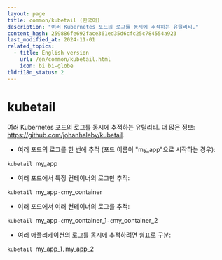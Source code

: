```yaml
---
layout: page
title: common/kubetail (한국어)
description: "여러 Kubernetes 포드의 로그를 동시에 추적하는 유틸리티."
content_hash: 259886fe692face361ed35d6cfc25c784554a923
last_modified_at: 2024-11-01
related_topics:
  - title: English version
    url: /en/common/kubetail.html
    icon: bi bi-globe
tldri18n_status: 2
---
```

# kubetail

여러 Kubernetes 포드의 로그를 동시에 추적하는 유틸리티.
더 많은 정보: <https://github.com/johanhaleby/kubetail>.

- 여러 포드의 로그를 한 번에 추적 (포드 이름이 "my_app"으로 시작하는 경우):

`kubetail `<span class="tldr-var badge badge-pill bg-dark-lm bg-white-dm text-white-lm text-dark-dm font-weight-bold">my_app</span>

- 여러 포드에서 특정 컨테이너의 로그만 추적:

`kubetail `<span class="tldr-var badge badge-pill bg-dark-lm bg-white-dm text-white-lm text-dark-dm font-weight-bold">my_app</span>` -c `<span class="tldr-var badge badge-pill bg-dark-lm bg-white-dm text-white-lm text-dark-dm font-weight-bold">my_container</span>

- 여러 포드에서 여러 컨테이너의 로그를 추적:

`kubetail `<span class="tldr-var badge badge-pill bg-dark-lm bg-white-dm text-white-lm text-dark-dm font-weight-bold">my_app</span>` -c `<span class="tldr-var badge badge-pill bg-dark-lm bg-white-dm text-white-lm text-dark-dm font-weight-bold">my_container_1</span>` -c `<span class="tldr-var badge badge-pill bg-dark-lm bg-white-dm text-white-lm text-dark-dm font-weight-bold">my_container_2</span>

- 여러 애플리케이션의 로그를 동시에 추적하려면 쉼표로 구분:

`kubetail `<span class="tldr-var badge badge-pill bg-dark-lm bg-white-dm text-white-lm text-dark-dm font-weight-bold">my_app_1</span>`,`<span class="tldr-var badge badge-pill bg-dark-lm bg-white-dm text-white-lm text-dark-dm font-weight-bold">my_app_2</span>
